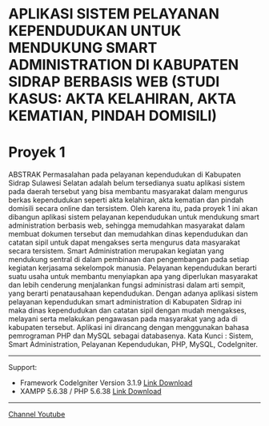 # APLIKASI SISTEM PELAYANAN KEPENDUDUKAN UNTUK MENDUKUNG SMART ADMINISTRATION DI KABUPATEN SIDRAP BERBASIS WEB (STUDI KASUS: AKTA KELAHIRAN, AKTA KEMATIAN, PINDAH DOMISILI)
# Proyek 1

ABSTRAK
Permasalahan pada pelayanan kependudukan di Kabupaten Sidrap Sulawesi Selatan adalah belum tersedianya suatu aplikasi sistem pada daerah tersebut yang bisa membantu masyarakat dalam mengurus berkas kependudukan seperti akta kelahiran, akta kematian dan pindah domisili secara online dan tersistem. Oleh karena itu, pada proyek 1 ini akan dibangun aplikasi sistem pelayanan kependudukan untuk mendukung smart administration berbasis web, sehingga memudahkan masyarakat dalam membuat dokumen tersebut dan memudahkan dinas kependudukan dan catatan sipil untuk dapat mengakses serta mengurus data masyarakat secara tersistem. Smart Administration merupakan kegiatan yang mendukung sentral di dalam pembinaan dan pengembangan pada setiap kegiatan kerjasama sekelompok manusia. Pelayanan kependudukan berarti suatu usaha untuk membantu menyiapkan apa yang diperlukan masyarakat dan lebih cenderung menjalankan fungsi administrasi dalam arti sempit, yang berarti penatausahaan kependudukan. Dengan adanya aplikasi sistem pelayanan kependudukan smart administration di Kabupaten Sidrap ini maka dinas kependudukan dan catatan sipil dengan mudah mengakses, melayani serta melakukan pengawasan pada masyarakat yang ada di kabupaten tersebut. Aplikasi ini dirancang dengan menggunakan bahasa pemrograman PHP dan MySQL sebagai databasenya.
Kata Kunci : Sistem, Smart Administration, Pelayanan Kependudukan, PHP, MySQL, CodeIgniter.

-----
Support:
- Framework CodeIgniter Version 3.1.9 [Link Download](https://codeigniter.com/)
- XAMPP 5.6.38 / PHP 5.6.38 [Link Download](https://www.apachefriends.org/download.html)

-----
[Channel Youtube](https://www.youtube.com/channel/UC3giPltx3oAflwwqs2-YYaQ)
